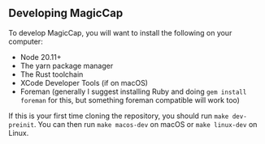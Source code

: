 
## Developing MagicCap

To develop MagicCap, you will want to install the following on your computer:

- Node 20.11+
- The yarn package manager
- The Rust toolchain
- XCode Developer Tools (if on macOS)
- Foreman (generally I suggest installing Ruby and doing `gem install foreman` for this, but something foreman compatible will work too)

If this is your first time cloning the repository, you should run `make dev-preinit`. You can then run `make macos-dev` on macOS or `make linux-dev` on Linux.
